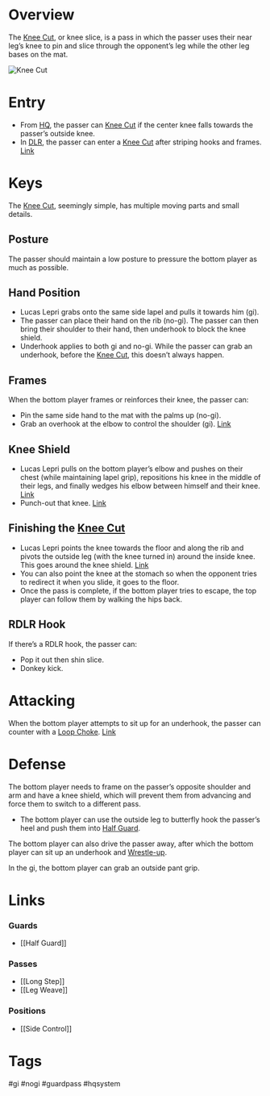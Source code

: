 # Overview
The <u>Knee Cut</u>, or knee slice, is a pass in which the passer uses their near leg’s knee to pin and slice through the opponent’s leg while the other leg bases on the mat.

![Knee Cut](https://cdn.evolve-mma.com/wp-content/uploads/2022/08/knee-slice-pass-bjj.jpg)
# Entry
- From [HQ](obsidian://open?vault=BJJ%20Notes&file=Positions%2FHeadquarters), the passer can <u>Knee Cut</u> if the center knee falls towards the passer’s outside knee.
- In [DLR](obsidian://open?vault=BJJ%20Notes&file=Guards%2FDe%20La%20Riva), the passer can enter a <u>Knee Cut</u> after striping hooks and frames. [Link](https://www.youtube.com/watch?v=3IqCi1GXmOg)
# Keys
The <u>Knee Cut</u>, seemingly simple, has multiple moving parts and small details.
## Posture
The passer should maintain a low posture to pressure the bottom player as much as possible. 
## Hand Position
- Lucas Lepri grabs onto the same side lapel and pulls it towards him (gi).
- The passer can place their hand on the rib (no-gi). The passer can then bring their shoulder to their hand, then underhook to block the knee shield.
- Underhook applies to both gi and no-gi. While the passer can grab an underhook, before the <u>Knee Cut</u>, this doesn’t always happen.
## Frames
When the bottom player frames or reinforces their knee, the passer can:
- Pin the same side hand to the mat with the palms up (no-gi).
- Grab an overhook at the elbow to control the shoulder (gi). [Link](https://youtu.be/3IqCi1GXmOg?si=XUMxI-s71szT7O3r&t=216)
## Knee Shield
- Lucas Lepri pulls on the bottom player’s elbow and pushes on their chest (while maintaining lapel grip), repositions his knee in the middle of their legs, and finally wedges his elbow between himself and their knee. [Link](https://youtu.be/3IqCi1GXmOg?si=oqSGg4PyTXnBmQzT&t=304)
- Punch-out that knee. [Link](https://www.youtube.com/shorts/Hy0XYZMV0vo)
## Finishing the <u>Knee Cut</u>
- Lucas Lepri points the knee towards the floor and along the rib and pivots the outside leg (with the knee turned in) around the inside knee. This goes around the knee shield. [Link](https://youtu.be/3IqCi1GXmOg?si=MCDGWSUvhwUWIHMJ&t=262)
- You can also point the knee at the stomach so when the opponent tries to redirect it when you slide, it goes to the floor.
- Once the pass is complete, if the bottom player tries to escape, the top player can follow them by walking the hips back.
## RDLR Hook
If there’s a RDLR hook, the passer can:
- Pop it out then shin slice.
- Donkey kick.
# Attacking
When the bottom player attempts to sit up for an underhook, the passer can counter with a [Loop Choke](obsidian://open?vault=BJJ%20Notes&file=Submissions%2FLoop%20Choke). [Link](https://www.youtube.com/watch?v=7ZNd3w5m1xs)
# Defense
The bottom player needs to frame on the passer’s opposite shoulder and arm and have a knee shield, which will prevent them from advancing and force them to switch to a different pass.
- The bottom player can use the outside leg to butterfly hook the passer’s heel and push them into [Half Guard](obsidian://open?vault=BJJ%20Notes&file=Guards%2FHalf%20Guard).

The bottom player can also drive the passer away, after which the bottom player can sit up an underhook and [Wrestle-up](obsidian://open?vault=BJJ%20Notes&file=Transitions%2FWrestle-up).

In the gi, the bottom player can grab an outside pant grip.
# Links
### Guards
- [[Half Guard]]
### Passes
- [[Long Step]]
- [[Leg Weave]]
### Positions
- [[Side Control]]
# Tags
#gi #nogi #guardpass #hqsystem 